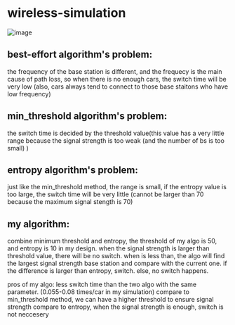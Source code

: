 # wireless-simulation

![image](https://user-images.githubusercontent.com/87366168/147909673-500ec7c8-ddeb-4e8e-abd7-e68fc46a997d.png)


## best-effort algorithm's problem:
  the frequency of the base station is different, and the frequecy is the main cause of path loss, so when there is no enough cars, the switch time will be very low (also, cars always tend to connect to those base staitons who have low frequency)

## min_threshold algorithm's problem:
  the switch time is decided by the threshold value(this value has a very little range because the signal strength is too weak (and the number of bs is too small) )

## entropy algorithm's problem:
  just like the min_threshold method, the range is small, if the entropy value is too large, the switch time will be very little (cannot be larger than 70 because the maximum signal stength is 70)

## my algorithm:
  combine minimum threshold and entropy, the threshold of my algo is 50, and entropy is 10 in my design.
  when the signal strength is larger than threshold value, there will be no switch.
  when is less than, the algo will find the largest signal strength base station and compare with the current one.
    if the difference is larger than entropy, switch. else, no switch happens.

  pros of my algo: less switch time than the two algo with the same parameter.  (0.055-0.08 times/car in my simulation)
                   compare to min_threshold method, we can have a higher threshold to ensure signal strength
                   compare to entropy, when the signal strength is enough, switch is not neccesery
  
